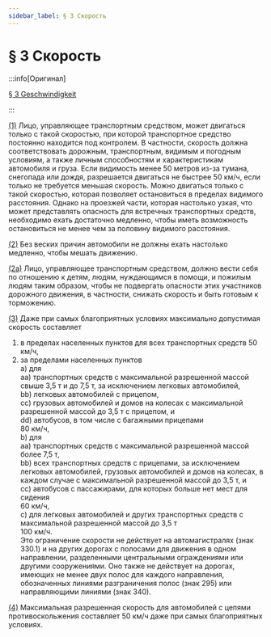 ```yaml
---
sidebar_label: § 3 Скорость
---
```


# § 3 Скорость

:::info[Оригинал]

[§ 3 Geschwindigkeit](https://www.gesetze-im-internet.de/stvo_2013/__3.html)

:::

<span id="1">[(1)](#1)</span> Лицо, управляющее транспортным средством, может двигаться
только с такой скоростью, при которой транспортное средство постоянно находится под
контролем. В частности, скорость должна соответствовать дорожным, транспортным, видимым
и погодным условиям, а также личным способностям и характеристикам автомобиля и груза.
Если видимость менее 50 метров из-за тумана, снегопада или дождя, разрешается двигаться
не быстрее 50 км/ч, если только не требуется меньшая скорость. Можно двигаться только
с такой скоростью, которая позволяет остановиться в пределах видимого расстояния.
Однако на проезжей части, которая настолько узкая, что может представлять опасность
для встречных транспортных средств, необходимо ехать достаточно медленно, чтобы иметь
возможность остановиться не менее чем за половину видимого расстояния.

<span id="2">[(2)](#2)</span> Без веских причин автомобили не должны ехать настолько
медленно, чтобы мешать движению.

<span id="2a">[(2a)](#2a)</span> Лицо, управляющее транспортным средством, должно
вести себя по отношению к детям, людям, нуждающимся в помощи, и пожилым людям таким
образом, чтобы не подвергать опасности этих участников дорожного движения, в частности,
снижать скорость и быть готовым к торможению.

<span id="3">[(3)](#3)</span> Даже при самых благоприятных условиях максимально допустимая
скорость составляет

1. в пределах населенных пунктов для всех транспортных средств 50 км/ч,
2. за пределами населенных пунктов  
   a) для  
   aa) транспортных средств с максимальной разрешенной массой свыше 3,5 т и до 7,5 т, за исключением легковых автомобилей,  
   bb) легковых автомобилей с прицепом,  
   cc) грузовых автомобилей и домов на колесах с максимальной разрешенной массой до 3,5 т с прицепом, и  
   dd) автобусов, в том числе с багажными прицепами  
   80 км/ч,  
   b) для  
   aa) транспортных средств с максимальной разрешенной массой более 7,5 т,  
   bb) всех транспортных средств с прицепами, за исключением легковых автомобилей, грузовых автомобилей и домов на колесах, в каждом случае с максимальной разрешенной массой до 3,5 т, и  
   cc) автобусов с пассажирами, для которых больше нет мест для сидения  
   60 км/ч,  
   c) для легковых автомобилей и других транспортных средств с максимальной разрешенной массой до 3,5 т  
   100 км/ч.  
   Это ограничение скорости не действует на автомагистралях (знак 330.1) и на других дорогах с полосами для движения в одном направлении, разделенными центральными ограждениями или другими сооружениями. Оно также не действует на дорогах, имеющих не менее двух полос для каждого направления, обозначенных линиями разграничения полос (знак 295) или направляющими линиями (знак 340).

<span id="4">[(4)](#4)</span> Максимальная разрешенная скорость для автомобилей с
цепями противоскольжения составляет 50 км/ч даже при самых благоприятных условиях.
